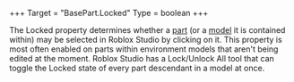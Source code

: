 +++
Target = "BasePart.Locked"
Type = boolean
+++

The Locked property determines whether a [part](https://developer.roblox.com/api-reference/class/BasePart) (or a [model](https://developer.roblox.com/api-reference/class/Model) it is contained within) may be selected in Roblox Studio by clicking on it. This property is most often enabled on parts within environment models that aren't being edited at the moment. Roblox Studio has a Lock/Unlock All tool that can toggle the Locked state of every part descendant in a model at once.